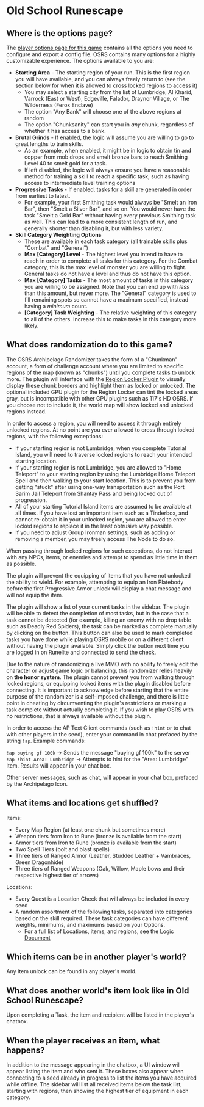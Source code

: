 # Old School Runescape

## Where is the options page?

The [player options page for this game](../player-options) contains all the options you need to configure and export a
config file. OSRS contains many options for a highly customizable experience. The options available to you are:

* **Starting Area** - The starting region of your run. This is the first region you will have available, and you can always
freely return to (see the section below for when it is allowed to cross locked regions to access it)
  * You may select a starting city from the list of Lumbridge, Al Kharid, Varrock (East or West), Edgeville, Falador,
Draynor Village, or The Wilderness (Ferox Enclave)
  * The option "Any Bank" will choose one of the above regions at random
  * The option "Chunksanity" can start you in _any_ chunk, regardless of whether it has access to a bank.
* **Brutal Grinds** - If enabled, the logic will assume you are willing to go to great lengths to train skills.
  * As an example, when enabled, it might be in logic to obtain tin and copper from mob drops and smelt bronze bars to
reach Smithing Level 40 to smelt gold for a task.
  * If left disabled, the logic will always ensure you have a reasonable method for training a skill to reach a specific
task, such as having access to intermediate level training options
* **Progressive Tasks** - If enabled, tasks for a skill are generated in order from earliest to latest.
  * For example, your first Smithing task would always be "Smelt an Iron Bar", then "Smelt a Silver Bar", and so on.
You would never have the task "Smelt a Gold Bar" without having every previous Smithing task as well. 
This can lead to a more consistent length of run, and generally shorter than disabling it, but with less variety.
* **Skill Category Weighting Options**
  * These are available in each task category (all trainable skills plus "Combat" and "General")
  * **Max [Category] Level** - The highest level you intend to have to reach in order to complete all tasks for this
category. For the Combat category, this is the max level of monster you are willing to fight.
General tasks do not have a level and thus do not have this option.
  * **Max [Category] Tasks** - The most amount of tasks in this category you are willing to be assigned.
Note that you can end up with _less_ than this amount, but never more. The "General" category is used to fill remaining
spots so cannot have a maximum specified, instead having a _minimum_ count.
  * **[Category] Task Weighting** - The relative weighting of this category to all of the others. Increase this to make 
tasks in this category more likely.

## What does randomization do to this game?
The OSRS Archipelago Randomizer takes the form of a "Chunkman" account, a form of challenge account
where you are limited to specific regions of the map (known as "chunks") until you complete tasks to unlock
more. The plugin will interface with the [Region Locker Plugin](https://github.com/slaytostay/region-locker) to
visually display these chunk borders and highlight them as locked or unlocked. The optional included GPU plugin for the
Region Locker can tint the locked areas gray, but is incompatible with other GPU plugins such as 117's HD OSRS.
If you choose not to include it, the world map will show locked and unlocked regions instead.

In order to access a region, you will need to access it through entirely unlocked regions. At no point are you
ever allowed to cross through locked regions, with the following exceptions:
* If your starting region is not Lumbridge, when you complete Tutorial Island, you will need to traverse locked regions
to reach your intended starting location.
* If your starting region is not Lumbridge, you are allowed to "Home Teleport" to your starting region by using the
Lumbridge Home Teleport Spell and then walking to your start location. This is to prevent you from getting "stuck" after
using one-way transportation such as the Port Sarim Jail Teleport from Shantay Pass and being locked out of progression.
* All of your starting Tutorial Island items are assumed to be available at all times. If you have lost an important
item such as a Tinderbox, and cannot re-obtain it in your unlocked region, you are allowed to enter locked regions to
replace it in the least obtrusive way possible.
* If you need to adjust Group Ironman settings, such as adding or removing a member, you may freely access The Node
to do so.

When passing through locked regions for such exceptions, do not interact with any NPCs, items, or enemies and attempt
to spend as little time in them as possible.

The plugin will prevent the equipping of items that you have not unlocked the ability to wield. For example, attempting
to equip an Iron Platebody before the first Progressive Armor unlock will display a chat message and will not
equip the item.

The plugin will show a list of your current tasks in the sidebar. The plugin will be able to detect the completion
of most tasks, but in the case that a task cannot be detected (for example, killing an enemy with no
drop table such as Deadly Red Spiders), the task can be marked as complete manually by clicking
on the button. This button can also be used to mark completed tasks you have done while playing OSRS mobile or
on a different client without having the plugin available. Simply click the button next time you are logged in on
Runelite and connected to send the check.

Due to the nature of randomizing a live MMO with no ability to freely edit the character or adjust game logic or
balancing, this randomizer relies heavily on **the honor system**. The plugin cannot prevent you from walking through
locked regions, or equipping locked items with the plugin disabled before connecting. It is important
to acknowledge before starting that the entire purpose of the randomizer is a self-imposed challenge, and there
is little point in cheating by circumventing the plugin's restrictions or marking a task complete without actually
completing it. If you wish to play OSRS with no restrictions, that is always available without the plugin.

In order to access the AP Text Client commands (such as `!hint` or to chat with other players in the seed), enter your
command in chat prefaced by the string `!ap`. Example commands:

`!ap buying gf 100k` -> Sends the message "buying gf 100k" to the server  
`!ap !hint Area: Lumbridge` -> Attempts to hint for the "Area: Lumbridge" Item. Results will appear in your chat box.

Other server messages, such as chat, will appear in your chat box, prefaced by the Archipelago Icon.

## What items and locations get shuffled?
Items:
- Every Map Region (at least one chunk but sometimes more)
- Weapon tiers from Iron to Rune (bronze is available from the start)
- Armor tiers from Iron to Rune (bronze is available from the start)
- Two Spell Tiers (bolt and blast spells)
- Three tiers of Ranged Armor (Leather, Studded Leather + Vambraces, Green Dragonhide)
- Three tiers of Ranged Weapons (Oak, Willow, Maple bows and their respective highest tier of arrows)

Locations:
* Every Quest is a Location Check that will always be included in every seed
* A random assortment of the following tasks, separated into categories based on the skill required.
These task categories can have different weights, minimums, and maximums based on your Options.
  * For a full list of Locations, items, and regions, see the 
[Logic Document](https://docs.google.com/spreadsheets/d/1R8Cm8L6YkRWeiN7uYrdru8Vc1DlJ0aFAinH_fwhV8aU/edit?usp=sharing)

## Which items can be in another player's world?
Any Item unlock can be found in any player's world.

## What does another world's item look like in Old School Runescape?
Upon completing a Task, the item and recipient will be listed in the player's chatbox.

## When the player receives an item, what happens?
In addition to the message appearing in the chatbox, a UI window will appear listing the item and who sent it.
These boxes also appear when connecting to a seed already in progress to list the items you have acquired while offline.
The sidebar will list all received items below the task list, starting with regions, then showing the highest tier of
equipment in each category.